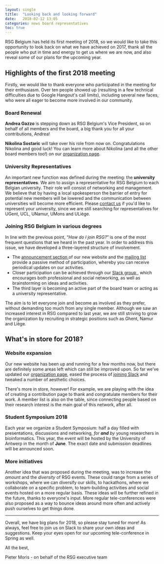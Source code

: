 ```yaml
---
layout: single
title:  "Looking back and looking forward"
date:   2018-02-12 13:05
categories: news board representatives
toc: true
---
```


RSG Belgium has held its first meeting of 2018, so we would like to take this opportunity to look back on what we have achieved on 2017, thank all the people who put in time and energy to get us where we are now, and also reveal some of our plans for the upcoming year.

## Highlights of the first 2018 meeting

Firstly, we would like to thank everyone who participated in the meeting for their enthusiasm. Over ten people showed up (resulting in a few technical difficulties due to Google Hangout's call limits), including several new faces, who were all eager to become more involved in our community.

### Board Renewal

**Andrea Gazzo** is stepping down as RSG Belgium's Vice President, so on behalf of all members and the board, a big thank you for all your contributions, Andrea!

**Nikolina Sostaric** will take over his role from now on. Congratulations Nikolina and good luck! You can learn more about Nikolina (and all the other board members too!) on our [organization page](/organization/).

### University Representatives

An important new function was defined during the meeting: the **university representatives**. We aim to assign a representative for RSG Belgium to each Belgian university. Their role will consist of networking and management. We believe that by having a local spokesperson the barrier of entry for potential new members will be lowered and the communication between universities will become more efficient. Please [contact us](/contact/) if you'd like to represent your university, since we are still searching for representatives for UGent, UCL, UNamur, UMons and ULiège.

### Joining RSG Belgium in various degrees

In line with the previous point, “_How do I join RSG?_” is one of the most frequent questions that we heard in the past year. In order to address this issue, we have developed a three-layered structure of involvement.

- The [announcement section <i class="far fa-newspaper" aria-hidden="true"></i>](/news/) of our new website and the [mailing list <i class="fas fa-envelope-open" aria-hidden="true"></i>](http://listserver.ua.ac.be/sympa/subscribe/rsg-belgium) provide a passive method of participation, whereby you can receive periodical updates on our activities.
- Closer participation can be achieved through our [Slack group <i class="fab fa-slack" aria-hidden="true"></i>](/slack/), which encourages both professional and social networking, as well as brainstorming on ideas and activities.
- The third layer is becoming an active part of the board team or acting as a university representative.

The aim is to let everyone join and become as involved as they prefer, without demanding too much from any single member. Although we saw an increased interest in RSG compared to last year, we are still striving to grow the organization by recruiting in strategic positions such as Ghent, Namur and Liège.

## What's in store for 2018?

### Website expansion

Our new website has been up and running for a few months now, but there are definitely some areas left which can still be improved upon. So far we've updated our [organization page](/organization/), eased the process of [joining Slack](/slack/) and tweaked a number of aesthetic choices.

There's more in store, however! For example, we are playing with the idea of creating a contribution page to thank and congratulate members for their work. A member list is also on the table, since connecting people based on their research interest is the main goal of this network, after all.

### Student Symposium 2018

Each year we organize a Student Symposium: half a day filled with presentations, discussions and networking, _for **and** by_ young researchers in bioinformatics. This year, the event will be hosted by the University of Antwerp in the month of **June**. The exact date and submission deadlines will be announced soon.

### More initiatives

Another idea that was proposed during the meeting, was to increase the _amount_ and the _diversity_ of RSG events. These could range from a series of workshops, where we can diversify our skills, to hackathons, where we collaborate on a specific problem, to team-building activities and social events hosted on a more regular basis. These ideas will be further refined in the future, thanks to everyone's input. More regular tele-conferences were also proposed as a way to bounce ideas around more often and actively push ourselves to get things done.

---

Overall, we have big plans for 2018, so please stay tuned for more! As always, feel free to join us on Slack to share your own ideas and suggestions. Keep your eyes open for our upcoming tele-conference in Spring as well.

All the best,

Pieter Moris - on behalf of the RSG executive team
